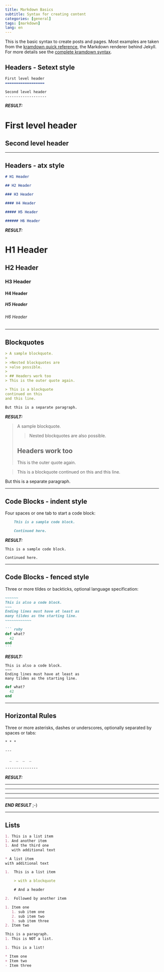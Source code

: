 ```yaml
---
title: Markdown Basics
subtitle: Syntax for creating content
categories: [general]
tags: [markdown]
lang: en
---
```


This is the basic syntax to create posts and pages. Most examples are taken from the [kramdown quick reference](https://kramdown.gettalong.org/quickref.html), the Markdown renderer behind Jekyll. For more details see the [complete kramdown syntax](https://kramdown.gettalong.org/syntax.html).


## Headers - Setext style

```md
First level header
==================

Second level header
-------------------
```

***RESULT:***

First level header
==================

Second level header
-------------------

---

## Headers - atx style

```md
# H1 Header

## H2 Header

### H3 Header

#### H4 Header

##### H5 Header

###### H6 Header
```

***RESULT:***

# H1 Header

## H2 Header

### H3 Header

#### H4 Header

##### H5 Header

###### H6 Header

---

## Blockquotes

```md
> A sample blockquote.
>
> >Nested blockquotes are
> >also possible.
>
> ## Headers work too
> This is the outer quote again.

> This is a blockquote
continued on this
and this line.

But this is a separate paragraph.
```

***RESULT:***

> A sample blockquote.
>
> >Nested blockquotes are
> >also possible.
>
> ## Headers work too
> This is the outer quote again.

> This is a blockquote
continued on this
and this line.

But this is a separate paragraph.

---

## Code Blocks - indent style

Four spaces or one tab to start a code block:

```md
    This is a sample code block.

    Continued here.
```

***RESULT:***

    This is a sample code block.

    Continued here.

---

## Code Blocks - fenced style

Three or more tildes or backticks, optional language specification:

``````md
~~~~~~
This is also a code block.
~~~
Ending lines must have at least as
many tildes as the starting line.
~~~~~~~~~~~~

``` ruby
def what?
  42
end
```
``````

***RESULT:***

~~~~~~
This is also a code block.
~~~
Ending lines must have at least as
many tildes as the starting line.
~~~~~~~~~~~~

``` ruby
def what?
  42
end
```

---

## Horizontal Rules

Three or more asterisks, dashes or underscores, optionally separated by spaces or tabs:

```md
* * *

---

  _  _  _  _

---------------
```

***RESULT:***

* * *

---

  _  _  _  _

---------------

***END RESULT*** ;-)

---

## Lists

```md
1. This is a list item
1. And another item
1. And the third one
   with additional text

* A list item
with additional text

1.  This is a list item

    > with a blockquote

    # And a header

2.  Followed by another item

1. Item one
   1. sub item one
   2. sub item two
   3. sub item three
2. Item two

This is a paragraph.
1. This is NOT a list.

1. This is a list!

* Item one
+ Item two
- Item three
